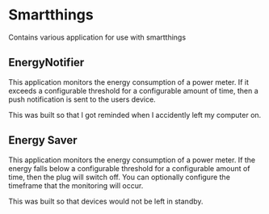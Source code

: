 # Smartthings
Contains various application for use with smartthings

## EnergyNotifier

This application monitors the energy consumption of a power meter. 
If it exceeds a configurable threshold for a configurable amount of time, then a push notification is sent to the users device.

This was built so that I got reminded when I accidently left my computer on.

## Energy Saver

This application monitors the energy consumption of a power meter.
If the energy falls below a configurable threshold for a configurable amount of time, then the plug will switch off.
You can optionally configure the timeframe that the monitoring will occur.

This was built so that devices would not be left in standby.
